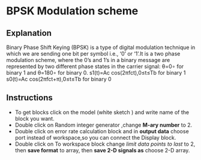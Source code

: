 # BPSK Modulation scheme
## Explanation
Binary Phase Shift Keying (BPSK) is a type of digital modulation technique in which we are sending one bit per symbol i.e., ‘0’ or ‘1’.It is a two phase modulation scheme, where the 0’s and 1’s in a binary message are represented by two different phase states in the carrier signal: θ=0∘ for binary 1 and θ=180∘ for binary 0.
s1(t)=Ac cos(2πfct),0≤t≤Tb for binary 1
s0(t)=Ac cos(2πfct+π),0≤t≤Tb for binary 0
        


## Instructions
* To get blocks click on the model (white sketch ) and write name of the block you want.
* Double click on Random integer generator ,change **M-ary number** to 2.
* Double click on error rate calculation block and in **output data** choose port instead of workspace,so you can connect the               Display block.
* Double click on To workspace block change *limit data points to last* to 2, then **save format** to array, 
  then **save 2-D signals as** choose 2-D array.
